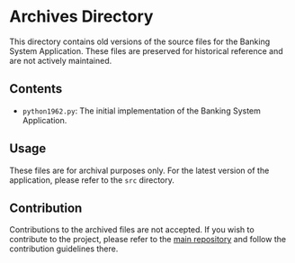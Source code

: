 # Archives Directory

This directory contains old versions of the source files for the Banking System Application. These files are preserved for historical reference and are not actively maintained.

## Contents

- `python1962.py`: The initial implementation of the Banking System Application.

## Usage

These files are for archival purposes only. For the latest version of the application, please refer to the `src` directory.

## Contribution

Contributions to the archived files are not accepted. If you wish to contribute to the project, please refer to the [main repository](https://github.com/Jyotibrat/Banking-System-using-Tkinter/blob/main/.github/README.md) and follow the contribution guidelines there.
